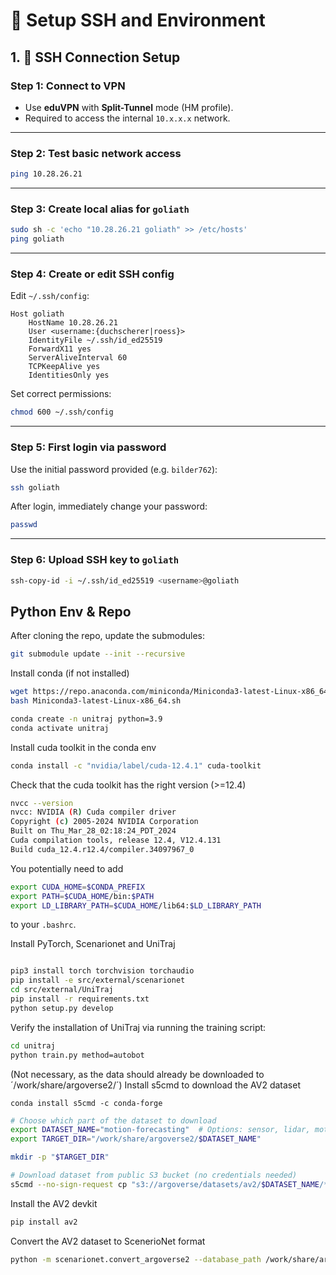 # 🧩 Setup SSH and Environment

## 1. 🔐 SSH Connection Setup

### Step 1: Connect to VPN

- Use **eduVPN** with **Split-Tunnel** mode (HM profile).
- Required to access the internal `10.x.x.x` network.

---

### Step 2: Test basic network access

```bash
ping 10.28.26.21
```

---

### Step 3: Create local alias for `goliath`

```bash
sudo sh -c 'echo "10.28.26.21 goliath" >> /etc/hosts'
ping goliath
```

---

### Step 4: Create or edit SSH config

Edit `~/.ssh/config`:

```ssh-config
Host goliath
    HostName 10.28.26.21
    User <username:{duchscherer|roess}>
    IdentityFile ~/.ssh/id_ed25519
    ForwardX11 yes
    ServerAliveInterval 60
    TCPKeepAlive yes
    IdentitiesOnly yes
```

Set correct permissions:

```bash
chmod 600 ~/.ssh/config
```

---

### Step 5: First login via password

Use the initial password provided (e.g. `bilder762`):

```bash
ssh goliath
```

After login, immediately change your password:

```bash
passwd
```

---

### Step 6: Upload SSH key to `goliath`

```bash
ssh-copy-id -i ~/.ssh/id_ed25519 <username>@goliath
```


## Python Env & Repo

After cloning the repo, update the submodules:

```bash
git submodule update --init --recursive
```

Install conda (if not installed)
```bash
wget https://repo.anaconda.com/miniconda/Miniconda3-latest-Linux-x86_64.sh
bash Miniconda3-latest-Linux-x86_64.sh
```

```bash
conda create -n unitraj python=3.9
conda activate unitraj
```

Install cuda toolkit in the conda env
```bash
conda install -c "nvidia/label/cuda-12.4.1" cuda-toolkit
```

Check that the cuda toolkit has the right version (>=12.4)
```bash
nvcc --version
nvcc: NVIDIA (R) Cuda compiler driver
Copyright (c) 2005-2024 NVIDIA Corporation
Built on Thu_Mar_28_02:18:24_PDT_2024
Cuda compilation tools, release 12.4, V12.4.131
Build cuda_12.4.r12.4/compiler.34097967_0
```

You potentially need to add
```bash
export CUDA_HOME=$CONDA_PREFIX
export PATH=$CUDA_HOME/bin:$PATH
export LD_LIBRARY_PATH=$CUDA_HOME/lib64:$LD_LIBRARY_PATH
```
to your `.bashrc`.

Install PyTorch, Scenarionet and UniTraj
```bash

pip3 install torch torchvision torchaudio
pip install -e src/external/scenarionet
cd src/external/UniTraj
pip install -r requirements.txt
python setup.py develop
```

Verify the installation of UniTraj via running the training script:

```bash
cd unitraj
python train.py method=autobot
```

(Not necessary, as the data should already be downloaded to ´/work/share/argoverse2/´)
Install s5cmd to download the AV2 dataset
```
conda install s5cmd -c conda-forge
```

```bash
# Choose which part of the dataset to download
export DATASET_NAME="motion-forecasting"  # Options: sensor, lidar, motion-forecasting, tbv
export TARGET_DIR="/work/share/argoverse2/$DATASET_NAME"

mkdir -p "$TARGET_DIR"

# Download dataset from public S3 bucket (no credentials needed)
s5cmd --no-sign-request cp "s3://argoverse/datasets/av2/$DATASET_NAME/*" "$TARGET_DIR/"
```

Install the AV2 devkit
```bash
pip install av2
```

Convert the AV2 dataset to ScenerioNet format
```bash
python -m scenarionet.convert_argoverse2 --database_path /work/share/argoverse2_scenarionet/av2_scenarionet --raw_data_path /work/share/argoverse2/motion-forecasting
```
